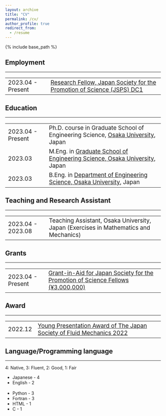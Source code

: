 ```yaml
---
layout: archive
title: "CV"
permalink: /cv/
author_profile: true
redirect_from:
  - /resume
---
```


{% include base_path %}

## Employment
----
<table style="border:none;font-size: 14pt;cellspacing=0">
    <tr style="border:none;">
        <td style="border:none;">2023.04 - Present</td><td style="border:none;"><a href="https://www.jsps.go.jp/english/e-pd/">Research Fellow, Japan Society for the Promotion of Science (JSPS) DC1</a></td>
    </tr>
</table>

## Education
----
<table style="border:none;font-size: 14pt;cellspacing=0">
    <tr style="border:none;">
        <td style="border:none;">2023.04 - Present</td><td style="border:none;">Ph.D. course in Graduate School of Engineering Science, <a href="https://www.es.osaka-u.ac.jp/en/">Osaka University</a>, Japan</td>
    </tr>
    <tr style="border:none;">
        <td style="border:none;">2023.03</td><td style="border:none;">M.Eng. in <a href="https://www.es.osaka-u.ac.jp/en/">Graduate School of Engineering Science, Osaka University</a>, Japan</td>
    </tr>
    <tr style="border:none;">
        <td style="border:none;">2023.03</td><td style="border:none;">B.Eng. in <a href="https://www.es.osaka-u.ac.jp/en/">Department of Engineering Science, Osaka University</a>, Japan</td>
    </tr>
</table>

## Teaching and Research Assistant
----
<table style="border:none;font-size: 14pt;cellspacing=0">
    <tr style="border:none;">
        <td style="border:none;">2023.04 - 2023.08</td><td style="border:none;">Teaching Assistant, Osaka University, Japan (Exercises in Mathematics and Mechanics)</td>
    </tr>
</table>

## Grants
----
<table style="border:none;font-size: 14pt;cellspacing=0">
    <tr style="border:none;">
        <td style="border:none;">2023.04 - Present</td><td style="border:none;"><a href="https://kaken.nii.ac.jp/grant/KAKENHI-PROJECT-23KJ1528/">Grant-in-Aid for Japan Society for the Promotion of Science Fellows (¥3,000,000)</a></td>
    </tr>
</table>

## Award
----
<table style="border:none;font-size: 14pt;cellspacing=0">
    <tr style="border:none;">
        <td style="border:none;">2022.12</td><td style="border:none;"><a href="https://www.nagare.or.jp/prize/6403/6802.html">Young Presentation Award of The Japan Society of Fluid Mechanics 2022</a></td>
    </tr>
</table>

## Language/Programming language
----
4: Native, 3: Fluent, 2: Good, 1: Fair

<p><ul style="margin-top: 0;margin-bottom: 0">
<li>Japanese - 4</li>
<li>English - 2</li>
</ul>
<br>
<ul style="margin-top: 0;margin-bottom: 0">
<li>Python - 3</li>
<li>Fortran - 3</li>
<li>HTML - 1</li>
<li>C - 1</li>
</ul>
</p>
<!-- <tr style="border:none;">
    <td style="border:none;">2023.04 - Present</td><td style="border:none;"><a href="https://www.isas.jaxa.jp/en/researchers/inter-university/">Inter-University Research System Researcher, JAXA Institute of Space and Astronautical Science</a></td>
</tr> -->